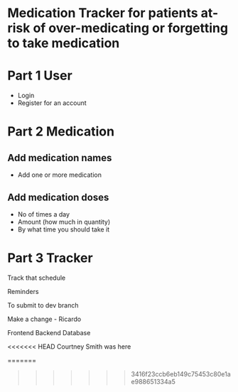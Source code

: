 # Medication Tracker for patients at-risk of over-medicating or forgetting to take medication

# Part 1 User

- Login
- Register for an account

# Part 2 Medication

## Add medication names

- Add one or more medication

## Add medication doses

- No of times a day
- Amount (how much in quantity)
- By what time you should take it

# Part 3 Tracker

Track that schedule

Reminders

To submit to dev branch

Make a change - Ricardo

Frontend
Backend
Database

<<<<<<< HEAD
Courtney Smith was here

=======
>>>>>>> 3416f23ccb6eb149c75453c80e1ae988651334a5